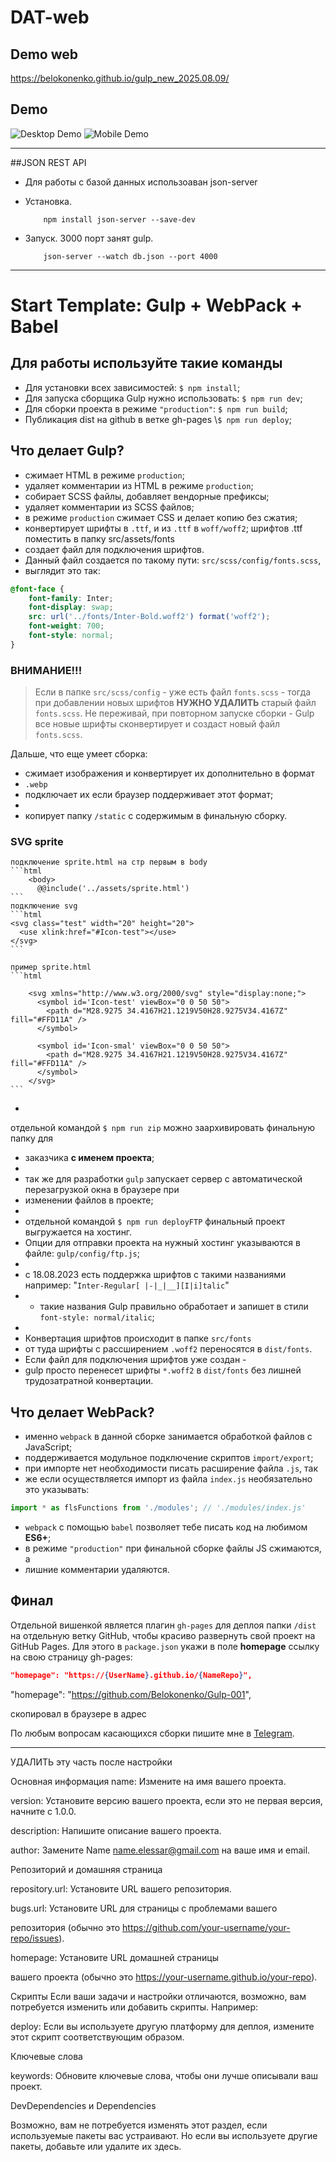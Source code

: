 # DAT-web

## Demo web
https://belokonenko.github.io/gulp_new_2025.08.09/

## Demo

![Desktop Demo](./website-demo-image/desktop.jpg 'Desktop Demo')
![Mobile Demo](./website-demo-image/mobile.jpg 'Mobile Demo')

---

##JSON REST API

-   Для работы с базой данных использоаван json-server

-   Установка.
    ```bach
        npm install json-server --save-dev
    ```
-   Запуск. 3000 порт занят gulp.

    ```bach
        json-server --watch db.json --port 4000
    ```

---

# Start Template: Gulp + WebPack + Babel

## Для работы используйте такие команды

-   Для установки всех зависимостей: `$ npm install`;
-   Для запуска сборщика Gulp нужно использовать: `$ npm run dev`;
-   Для сборки проекта в режиме `"production"`: `$ npm run build`;
-   Публикация dist на github в ветке gh-pages \\`$ npm run deploy`;

## Что делает Gulp?

-   сжимает HTML в режиме `production`;
-   удаляет комментарии из HTML в режиме `production`;
-   собирает SCSS файлы, добавляет вендорные префиксы;
-   удаляет комментарии из SCSS файлов;
-   в режиме `production` сжимает CSS и делает копию без сжатия;
-   конвертирует шрифты в `.ttf`, и из `.ttf` в `woff/woff2`;
         шрифтов .ttf поместить в папку src/assets/fonts
-   создает файл для подключения шрифтов.
-   Данный файл создается по такому пути: `src/scss/config/fonts.scss`,
-   выглядит это так:

```scss
@font-face {
    font-family: Inter;
    font-display: swap;
    src: url('../fonts/Inter-Bold.woff2') format('woff2');
    font-weight: 700;
    font-style: normal;
}
```

### ВНИМАНИЕ!!!

> Если в папке `src/scss/config` - уже есть файл `fonts.scss` 
    - тогда при добавлении новых шрифтов **НУЖНО УДАЛИТЬ** 
    старый файл `fonts.scss`. Не переживай, при повторном 
    запуске сборки - Gulp все новые шрифты сконвертирует и 
    создаст новый файл `fonts.scss`.

Дальше, что еще умеет сборка:

-   сжимает изображения и конвертирует их дополнительно в формат 
-    `.webp` 
-   подключает их если браузер поддерживает этот формат;
-
-   копирует папку `/static` с содержимым в финальную сборку.

### SVG sprite
    подключение sprite.html на стр первым в body
    ```html
        <body>
          @@include('../assets/sprite.html')
    ```
    подключение svg 
    ```html
    <svg class="test" width="20" height="20">
      <use xlink:href="#Icon-test"></use>
    </svg>
    ```
    
    пример sprite.html
    ```html
        
        <svg xmlns="http://www.w3.org/2000/svg" style="display:none;">
          <symbol id='Icon-test' viewBox="0 0 50 50">
            <path d="M28.9275 34.4167H21.1219V50H28.9275V34.4167Z" fill="#FFD11A" />
          </symbol>

          <symbol id='Icon-smal' viewBox="0 0 50 50">
            <path d="M28.9275 34.4167H21.1219V50H28.9275V34.4167Z" fill="#FFD11A" />
          </symbol>
        </svg>
    ```
-   

отдельной командой `$ npm run zip` можно заархивировать финальную папку для
-   заказчика **с именем проекта**;
-
-   так же для разработки `gulp` запускает сервер с автоматической перезагрузкой окна в браузере при
-   изменении файлов в проекте;
-
-   отдельной командой `$ npm run deployFTP` финальный проект выгружается на хостинг.
-   Опции для отправки проекта на нужный хостинг указываются в файле: `gulp/config/ftp.js`;
-
-   с 18.08.2023 есть поддержка шрифтов с такими названиями например: "`Inter-Regular[ |-|_|__][I|i]talic`"
-   -   такие названия Gulp правильно обработает и запишет в стили `font-style: normal/italic`;
-
-   Конвертация шрифтов происходит в папке `src/fonts`
-   от туда шрифты с рассширением `.woff2` переносятся в `dist/fonts`.
-   Если файл для подключения шрифтов уже создан -
-   gulp просто перенесет шрифты `*.woff2` в `dist/fonts` без лишней трудозатратной конвертации.

## Что делает WebPack?

-   именно `webpack` в данной сборке занимается обработкой файлов c JavaScript;
-   поддерживается модульное подключение скриптов `import/export`;
-   при импорте нет необходимости писать расширение файла `.js`, так
-   же если осуществляется импорт из файла `index.js` необязательно это указывать:

```javascript
import * as flsFunctions from './modules'; // './modules/index.js'
```

-   `webpack` c помощью `babel` позволяет тебе писать код на любимом **ES6+**;
-   в режиме `"production"` при финальной сборке файлы JS сжимаются, а
-   лишние комментарии удаляются.

## Финал

Отдельной вишенкой является плагин `gh-pages` для деплоя папки `/dist`
на отдельную ветку GitHub, чтобы красиво развернуть свой проект на GitHub Pages.
Для этого в `package.json` укажи в поле **homepage** ссылку на свою страницу gh-pages:

```json
"homepage": "https://{UserName}.github.io/{NameRepo}",
```

"homepage": "https://github.com/Belokonenko/Gulp-001",

скопировал в браузере в адрес

По любым вопросам касающихся сборки пишите мне в [Telegram](https://t.me/StarkElessar).

---


УДАЛИТЬ эту часть после настройки

Основная информация
name: Измените на имя вашего проекта.

version: Установите версию вашего проекта, если это не первая версия, начните с 1.0.0.

description: Напишите описание вашего проекта.

author: Замените Name <name.elessar@gmail.com> на ваше имя и email.

Репозиторий и домашняя страница

repository.url: Установите URL вашего репозитория.

bugs.url: Установите URL для страницы с проблемами вашего

репозитория (обычно это https://github.com/your-username/your-repo/issues).

homepage: Установите URL домашней страницы

вашего проекта (обычно это https://your-username.github.io/your-repo).

Скрипты
Если ваши задачи и настройки отличаются, возможно, вам потребуется изменить или добавить скрипты. Например:

deploy: Если вы используете другую платформу для деплоя,
измените этот скрипт соответствующим образом.

Ключевые слова

keywords: Обновите ключевые слова, чтобы они лучше описывали ваш проект.

DevDependencies и Dependencies

Возможно, вам не потребуется изменять этот раздел, если используемые пакеты вас устраивают. Но если вы используете другие пакеты, добавьте или удалите их здесь.
